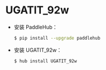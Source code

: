 # UGATIT_92w
* 安装 PaddleHub：

    ```bash
    $ pip install --upgrade paddlehub
    ```

* 安装 UGATIT_92w：

    ```bash
    $ hub install UGATIT_92w
    ```
